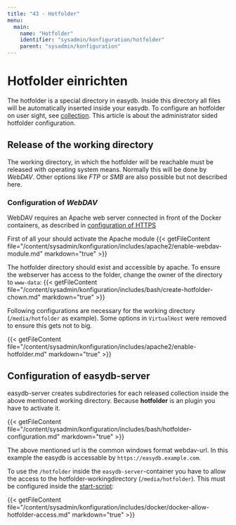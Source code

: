 ```yaml
---
title: "43 - Hotfolder"
menu:
  main:
    name: "Hotfolder"
    identifier: "sysadmin/konfiguration/hotfolder"
    parent: "sysadmin/konfiguration"
---
```

# Hotfolder einrichten

The hotfolder is a special directory in easydb. Inside this directory all files will be automatically inserted inside your easydb. To configure an hotfolder on user sight, see [collection](/en/webfrontend/datamanagement/search/uickaccess/collection). 
This article is about the administrator sided hotfolder configuration. 

## Release of the working directory

The working directory, in which the hotfolder will be reachable must be released with operating system means. Normally this will be done by *WebDAV*. Other options like *FTP* or *SMB* are also possible but not described here. 

### Configuration of *WebDAV*

WebDAV requires an Apache web server connected in front of the Docker containers, as described in [configuration of HTTPS](/en/sysadmin/konfiguration/https)

First of all your should activate the Apache module
{{< getFileContent file="/content/sysadmin/konfiguration/includes/apache2/enable-webdav-module.md" markdown="true" >}}

The hotfolder directory should exist and accessible by apache. To ensure the webserver has access to the folder, change the owner of the directory to `www-data`:
{{< getFileContent file="/content/sysadmin/konfiguration/includes/bash/create-hotfolder-chown.md" markdown="true" >}}

Following configurations are necessary for the working directory (`/media/hotfolder` as example). Some options in `VirtualHost` were removed to ensure this gets not to big.

{{< getFileContent file="/content/sysadmin/konfiguration/includes/apache2/enable-hotfolder.md" markdown="true" >}}

## Configuration of easydb-server

easydb-server creates subdirectories for each released collection inside the above mentioned working directory. Because **hotfolder** is an plugin you have to activate it. 

{{< getFileContent file="/content/sysadmin/konfiguration/includes/bash/hotfolder-configuration.md" markdown="true" >}}

The above mentioned url is the common windows format webdav-url. In this example the easydb is accessable by `https://easydb.example.com`.

To use the `/hotfolder` inside the `easydb-server`-container you have to allow the access to the hotfolder-workingdirectory (`/media/hotfolder`). This must be configured inside the [start-script](/en/sysadmin/installation):

{{< getFileContent file="/content/sysadmin/konfiguration/includes/docker/docker-allow-hotfolder-access.md" markdown="true" >}}
